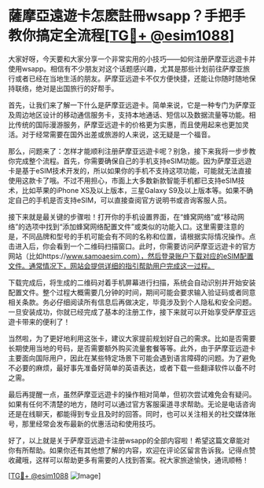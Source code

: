 # 薩摩亞遠遊卡怎麽註冊wsapp？手把手教你搞定全流程[[TG💪+ @esim1088](https://t.me/s/esim1088)]

大家好呀，今天要和大家分享一个非常实用的小技巧——如何注册萨摩亚远遊卡并使用wsapp。相信有不少朋友对这个话题感兴趣，尤其是那些计划前往萨摩亚旅行或者已经在当地生活的朋友。萨摩亚远遊卡不仅方便快捷，还能让你随时随地保持联络，绝对是出国旅行的好帮手。

首先，让我们来了解一下什么是萨摩亚远遊卡。简单来说，它是一种专门为萨摩亚及周边地区设计的移动通信服务卡，支持本地通话、短信以及数据流量等功能。相比传统的国际漫游服务，萨摩亚远遊卡的价格更为实惠，而且使用起来也更加灵活。对于经常需要在国外出差或旅游的人来说，这无疑是一个福音。

那么，问题来了：怎样才能顺利注册萨摩亚远遊卡呢？别急，接下来我将一步步教你完成整个流程。首先，你需要确保自己的手机支持eSIM功能。因为萨摩亚远遊卡是基于eSIM技术开发的，所以如果你的手机不支持这项功能，可能就无法直接使用这款卡了哦。不过不用担心，市面上大多数新款智能手机都已支持eSIM技术，比如苹果的iPhone XS及以上版本，三星Galaxy S9及以上版本等。如果不确定自己的手机是否支持eSIM，可以直接查阅官方说明书或咨询客服人员。

接下来就是最关键的步骤啦！打开你的手机设置界面，在“蜂窝网络”或“移动网络”的选项中找到“添加蜂窝网络配置文件”或类似的功能入口。这里需要注意的是，不同品牌和型号的手机可能会有不同的名称和位置，请根据实际情况操作。点击进入后，你会看到一个二维码扫描窗口。此时，你需要访问萨摩亚远遊卡的官方网站（比如https://www.samoaesim.com），然后登录账户下载对应的eSIM配置文件。通常情况下，网站会提供详细的指引帮助用户完成这一过程。

下载完成后，将生成的二维码对着手机屏幕进行扫描，系统会自动识别并开始安装配置文件。整个过程大概需要几分钟的时间，期间可能会要求输入验证码或者同意相关条款。务必仔细阅读所有信息后再做决定，毕竟涉及到个人隐私和安全问题。一旦安装成功，你就已经完成了基本的注册工作，接下来就可以开始享受萨摩亚远遊卡带来的便利了！

当然啦，为了更好地利用这张卡，建议大家提前规划好自己的需求。比如是否需要长期使用当地的号码，是否需要额外购买流量套餐等等。此外，由于萨摩亚远遊卡主要面向国际用户，因此在某些特定场景下可能会遇到语言障碍的问题。为了避免不必要的麻烦，最好事先准备好简单的英语表达，或者下载一些翻译软件以备不时之需。

最后再提醒一点，虽然萨摩亚远遊卡的操作相对简单，但初次尝试难免会有疑问。如果有任何不清楚的地方，随时可以通过官方客服渠道寻求帮助。无论是电话咨询还是在线聊天，都能得到专业且及时的回答。同时，也可以关注相关的社交媒体账号，那里经常会发布最新的优惠活动和使用技巧。

好了，以上就是关于萨摩亚远遊卡注册wsapp的全部内容啦！希望这篇文章能对你有所帮助。如果你还有其他想了解的内容，欢迎在评论区留言告诉我。记得点赞收藏哦，这样可以帮助更多有需要的人找到答案。祝大家旅途愉快，通讯顺畅！

[[TG💪+ @esim1088](https://t.me/s/esim1088) ![Image](https://i.postimg.cc/4NQfJmqS/Snipaste-2025-05-13-00-14-12.png)]
